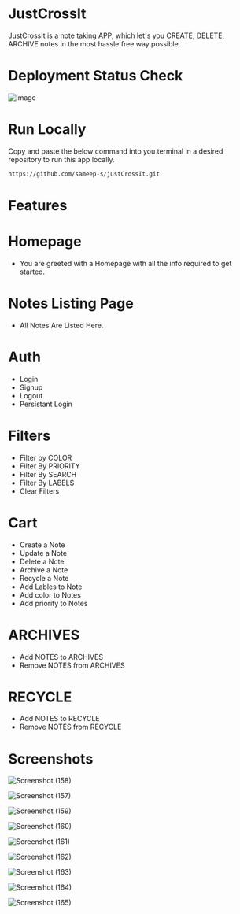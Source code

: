 # JustCrossIt

JustCrossIt is a note taking APP, which let's you CREATE, DELETE, ARCHIVE notes in the most hassle free way possible.

# Deployment Status Check
![image](https://user-images.githubusercontent.com/36707002/154985566-37812989-ef00-4794-81c2-8665b90fff8c.png)


# Run Locally
Copy and paste the below command into you terminal in a desired repository to run this app locally.

```bash
https://github.com/sameep-s/justCrossIt.git
```

# Features

# Homepage
<ul>
  <li>You are greeted with a Homepage with all the info required to get started.</li>
</ul>

# Notes Listing Page
<ul>
  <li>All Notes Are Listed Here.</li>
</ul>

# Auth 
<ul>
  <li>Login</li>
  <li>Signup</li>
  <li>Logout</li>
  <li>Persistant Login</li>
</ul>

# Filters
<ul>
  <li>Filter by COLOR</li>
  <li>Filter By PRIORITY</li>
  <li>Filter By SEARCH</li>
  <li>Filter By LABELS</li>
  <li>Clear Filters</li>
</ul>

# Cart
<ul>
  <li>Create a Note</li>
  <li>Update a Note</li>
  <li>Delete a Note</li>
  <li>Archive a Note</li>
  <li>Recycle a Note</li>
  <li>Add Lables to Note</li>
  <li>Add color to Notes</li>
  <li>Add priority to Notes</li>
</ul>

# ARCHIVES
<ul>
  <li>Add NOTES to ARCHIVES</li>
  <li>Remove NOTES from ARCHIVES</li>
</ul>


# RECYCLE
<ul>
  <li>Add NOTES to RECYCLE</li>
  <li>Remove NOTES from RECYCLE</li>
</ul>


# Screenshots
![Screenshot (158)](https://user-images.githubusercontent.com/36707002/170016537-0fb71513-5d4a-4e02-8f65-08071eb2f76f.png)

![Screenshot (157)](https://user-images.githubusercontent.com/36707002/170016528-b4e6954a-9095-4eed-9d3e-fe2b7591ffb9.png)

![Screenshot (159)](https://user-images.githubusercontent.com/36707002/170016482-fab4bf9d-5d36-4fbf-a1ef-f3326971fe88.png)

![Screenshot (160)](https://user-images.githubusercontent.com/36707002/170016500-84b8281a-a332-4c7c-889c-6b514d4b007a.png)

![Screenshot (161)](https://user-images.githubusercontent.com/36707002/170016501-db54258f-412d-4308-aaea-f91b6bbf3ea9.png)

![Screenshot (162)](https://user-images.githubusercontent.com/36707002/170016503-3dd920da-c667-43fc-aa9e-0dc618b5f478.png)

![Screenshot (163)](https://user-images.githubusercontent.com/36707002/170016507-5a73707c-7201-4a42-9cab-20fbbfa64afb.png)

![Screenshot (164)](https://user-images.githubusercontent.com/36707002/170016514-1794c605-d688-4e1f-800d-1125702b2827.png)

![Screenshot (165)](https://user-images.githubusercontent.com/36707002/170016521-0e6fa2df-e168-4808-9091-1d7a7c4b34bf.png)

